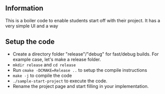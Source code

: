 ## Information
This is a boiler code to enable students start off with their project. It has a very simple UI and a way 

## Setup the code
- Create a directory folder "release"/"debug" for fast/debug builds. For example case, let's make a release folder. 
- `mkdir release` and `cd release`
- Run `cmake -DCMAKE=Release ..` to setup the compile instructions
- `make -j` to compile the code
- `./sample-start-project` to execute the code. 
- Rename the project page and start filling in your implementation. 